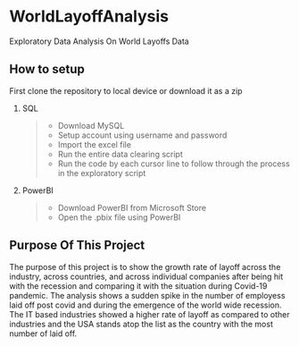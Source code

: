 # WorldLayoffAnalysis
Exploratory Data Analysis On World Layoffs Data


## How to setup
First clone the repository to local device or download it as a zip
1) SQL
   >- Download MySQL
   >- Setup account using username and password
   >- Import the excel file
   >- Run the entire data clearing script
   >- Run the code by each cursor line to follow through the process in the exploratory script
2) PowerBI
   >- Download PowerBI from Microsoft Store
   >- Open the .pbix file using PowerBI

## Purpose Of This Project
The purpose of this project is to show the growth rate of layoff across the industry, across countries, and across individual companies after being hit with the recession and comparing it with the situation during Covid-19 pandemic. The analysis shows a sudden spike in the number of employess laid off post covid and during the emergence of the world wide recession. The IT based industries showed a higher rate of layoff as compared to other industries and the USA stands atop the list as the country with the most number of laid off. 
